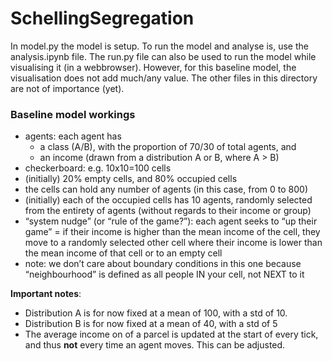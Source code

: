 # SchellingSegregation

In model.py the model is setup. To run the model and analyse is, use the analysis.ipynb file. The run.py file can also be used to run the model while visualising it (in a webbrowser). However, for this baseline model, the visualisation does not add much/any value. The other files in this directory are not of importance (yet). 

### Baseline model workings ###

* agents: each agent has 
    * a class (A/B), with the proportion of 70/30 of total agents, and 
    * an income (drawn from a distribution A or B, where A > B)
* checkerboard: e.g. 10x10=100 cells 
* (initially) 20% empty cells, and 80% occupied cells
* the cells can hold any number of agents (in this case, from 0 to 800)
* (initially) each of the occupied cells has 10 agents, randomly selected from the entirety of agents (without regards to their income or group)
* “system nudge” (or “rule of the game?”): each agent seeks to “up their game” = if their income is higher than the mean income of the cell, they move to a randomly selected other cell where their income is lower than the mean income of that cell or to an empty cell
* note: we don’t care about boundary conditions in this one because “neighbourhood” is defined as all people IN your cell, not NEXT to it 

**Important notes**:

- Distribution A is for now fixed at a mean of 100, with a std of 10.
- Distribution B is for now fixed at a mean of 40, with a std of 5
- The average income on of a parcel is updated at the start of every tick, and thus **not** every time an agent moves. This can be adjusted. 

